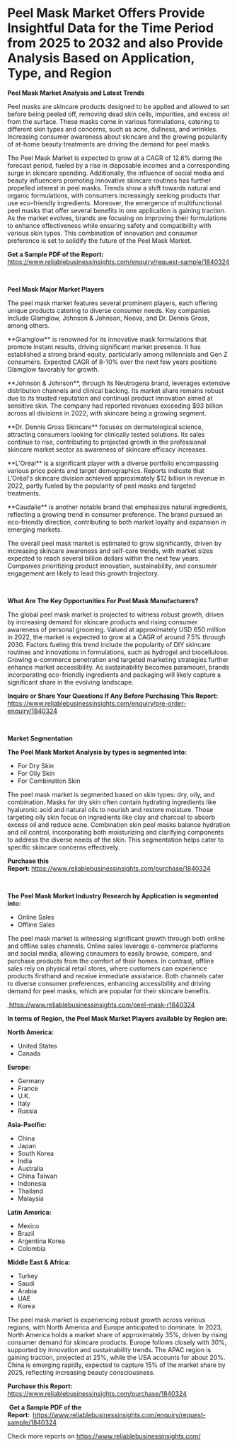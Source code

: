 <p><h1>Peel Mask Market Offers Provide Insightful Data for the Time Period from 2025 to 2032 and also Provide Analysis Based on Application, Type, and Region</h1></p><p><strong>Peel Mask Market Analysis and Latest Trends</strong></p>
<p><p>Peel masks are skincare products designed to be applied and allowed to set before being peeled off, removing dead skin cells, impurities, and excess oil from the surface. These masks come in various formulations, catering to different skin types and concerns, such as acne, dullness, and wrinkles. Increasing consumer awareness about skincare and the growing popularity of at-home beauty treatments are driving the demand for peel masks.</p><p>The Peel Mask Market is expected to grow at a CAGR of 12.6% during the forecast period, fueled by a rise in disposable incomes and a corresponding surge in skincare spending. Additionally, the influence of social media and beauty influencers promoting innovative skincare routines has further propelled interest in peel masks. Trends show a shift towards natural and organic formulations, with consumers increasingly seeking products that use eco-friendly ingredients. Moreover, the emergence of multifunctional peel masks that offer several benefits in one application is gaining traction. As the market evolves, brands are focusing on improving their formulations to enhance effectiveness while ensuring safety and compatibility with various skin types. This combination of innovation and consumer preference is set to solidify the future of the Peel Mask Market.</p></p>
<p><strong>Get a Sample PDF of the Report:&nbsp;</strong> <a href="https://www.reliablebusinessinsights.com/enquiry/request-sample/1840324?utm_campaign=3288&utm_medium=2&utm_source=Github&utm_content=ia&utm_term=05042025&utm_id=peel-mask">https://www.reliablebusinessinsights.com/enquiry/request-sample/1840324</a></p>
<p>&nbsp;</p>
<p><strong>Peel Mask Major Market Players</strong></p>
<p><p>The peel mask market features several prominent players, each offering unique products catering to diverse consumer needs. Key companies include Glamglow, Johnson & Johnson, Neova, and Dr. Dennis Gross, among others.</p><p>**Glamglow** is renowned for its innovative mask formulations that promote instant results, driving significant market presence. It has established a strong brand equity, particularly among millennials and Gen Z consumers. Expected CAGR of 8-10% over the next few years positions Glamglow favorably for growth.</p><p>**Johnson & Johnson**, through its Neutrogena brand, leverages extensive distribution channels and clinical backing. Its market share remains robust due to its trusted reputation and continual product innovation aimed at sensitive skin. The company had reported revenues exceeding $93 billion across all divisions in 2022, with skincare being a growing segment.</p><p>**Dr. Dennis Gross Skincare** focuses on dermatological science, attracting consumers looking for clinically tested solutions. Its sales continue to rise, contributing to projected growth in the professional skincare market sector as awareness of skincare efficacy increases.</p><p>**L'Oréal** is a significant player with a diverse portfolio encompassing various price points and target demographics. Reports indicate that L'Oréal's skincare division achieved approximately $12 billion in revenue in 2022, partly fueled by the popularity of peel masks and targeted treatments.</p><p>**Caudalie** is another notable brand that emphasizes natural ingredients, reflecting a growing trend in consumer preference. The brand pursued an eco-friendly direction, contributing to both market loyalty and expansion in emerging markets.</p><p>The overall peel mask market is estimated to grow significantly, driven by increasing skincare awareness and self-care trends, with market sizes expected to reach several billion dollars within the next few years. Companies prioritizing product innovation, sustainability, and consumer engagement are likely to lead this growth trajectory.</p></p>
<p>&nbsp;</p>
<p><strong>What Are The Key Opportunities For Peel Mask Manufacturers?</strong></p>
<p><p>The global peel mask market is projected to witness robust growth, driven by increasing demand for skincare products and rising consumer awareness of personal grooming. Valued at approximately USD 650 million in 2022, the market is expected to grow at a CAGR of around 7.5% through 2030. Factors fueling this trend include the popularity of DIY skincare routines and innovations in formulations, such as hydrogel and biocellulose. Growing e-commerce penetration and targeted marketing strategies further enhance market accessibility. As sustainability becomes paramount, brands incorporating eco-friendly ingredients and packaging will likely capture a significant share in the evolving landscape.</p></p>
<p><strong>Inquire or Share Your Questions If Any Before Purchasing This Report:</strong> <a href="https://www.reliablebusinessinsights.com/enquiry/pre-order-enquiry/1840324?utm_campaign=3288&utm_medium=2&utm_source=Github&utm_content=ia&utm_term=05042025&utm_id=peel-mask">https://www.reliablebusinessinsights.com/enquiry/pre-order-enquiry/1840324</a></p>
<p>&nbsp;</p>
<p><strong>Market Segmentation</strong></p>
<p><strong>The Peel Mask Market Analysis by types is segmented into:</strong></p>
<p><ul><li>For Dry Skin</li><li>For Oily Skin</li><li>For Combination Skin</li></ul></p>
<p><p>The peel mask market is segmented based on skin types: dry, oily, and combination. Masks for dry skin often contain hydrating ingredients like hyaluronic acid and natural oils to nourish and restore moisture. Those targeting oily skin focus on ingredients like clay and charcoal to absorb excess oil and reduce acne. Combination skin peel masks balance hydration and oil control, incorporating both moisturizing and clarifying components to address the diverse needs of the skin. This segmentation helps cater to specific skincare concerns effectively.</p></p>
<p><strong>Purchase this Report:&nbsp;</strong><a href="https://www.reliablebusinessinsights.com/purchase/1840324?utm_campaign=3288&utm_medium=2&utm_source=Github&utm_content=ia&utm_term=05042025&utm_id=peel-mask">https://www.reliablebusinessinsights.com/purchase/1840324</a></p>
<p>&nbsp;</p>
<p><strong>The Peel Mask Market Industry Research by Application is segmented into:</strong></p>
<p><ul><li>Online Sales</li><li>Offline Sales</li></ul></p>
<p><p>The peel mask market is witnessing significant growth through both online and offline sales channels. Online sales leverage e-commerce platforms and social media, allowing consumers to easily browse, compare, and purchase products from the comfort of their homes. In contrast, offline sales rely on physical retail stores, where customers can experience products firsthand and receive immediate assistance. Both channels cater to diverse consumer preferences, enhancing accessibility and driving demand for peel masks, which are popular for their skincare benefits.</p></p>
<p><a href="https://www.reliablebusinessinsights.com/peel-mask-r1840324?utm_campaign=3288&utm_medium=2&utm_source=Github&utm_content=ia&utm_term=05042025&utm_id=peel-mask">&nbsp;https://www.reliablebusinessinsights.com/peel-mask-r1840324</a></p>
<p><strong>In terms of Region, the Peel Mask Market Players available by Region are:</strong></p>
<p>
    <p> <strong> North America: </strong>
        <ul>
            <li>United States</li>
            <li>Canada</li>
        </ul>
        </p> 
    <p> <strong> Europe: </strong>
        <ul>
            <li>Germany</li>
            <li>France</li>
            <li>U.K.</li>
            <li>Italy</li>
            <li>Russia</li>
        </ul>
        </p> 
    <p> <strong> Asia-Pacific: </strong>
        <ul>
            <li>China</li>
            <li>Japan</li>
            <li>South Korea</li>
            <li>India</li>
            <li>Australia</li>
            <li>China Taiwan</li>
            <li>Indonesia</li>
            <li>Thailand</li>
            <li>Malaysia</li>
        </ul>
        </p> 
    <p> <strong> Latin America: </strong>
        <ul>
            <li>Mexico</li>
            <li>Brazil</li>
            <li>Argentina Korea</li>
            <li>Colombia</li>
        </ul>
        </p> 
    <p> <strong> Middle East & Africa: </strong>
        <ul>
            <li>Turkey</li>
            <li>Saudi</li>
            <li>Arabia</li>
            <li>UAE</li>
            <li>Korea</li>
        </ul>
    </p>
    </p>
<p><p>The peel mask market is experiencing robust growth across various regions, with North America and Europe anticipated to dominate. In 2023, North America holds a market share of approximately 35%, driven by rising consumer demand for skincare products. Europe follows closely with 30%, supported by innovation and sustainability trends. The APAC region is gaining traction, projected at 25%, while the USA accounts for about 20%. China is emerging rapidly, expected to capture 15% of the market share by 2025, reflecting increasing beauty consciousness.</p></p>
<p><strong>Purchase this Report: </strong><a href="https://www.reliablebusinessinsights.com/purchase/1840324?utm_campaign=3288&utm_medium=2&utm_source=Github&utm_content=ia&utm_term=05042025&utm_id=peel-mask">https://www.reliablebusinessinsights.com/purchase/1840324</a></p>
<p>&nbsp;<strong>Get a Sample PDF of the Report:&nbsp;&nbsp;</strong><a href="https://www.reliablebusinessinsights.com/enquiry/request-sample/1840324?utm_campaign=3288&utm_medium=2&utm_source=Github&utm_content=ia&utm_term=05042025&utm_id=peel-mask">https://www.reliablebusinessinsights.com/enquiry/request-sample/1840324</a></p>
<p><strong></strong></p>
<p>Check more reports on <a href="https://www.reliablebusinessinsights.com/?utm_campaign=3288&utm_medium=2&utm_source=Github&utm_content=ia&utm_term=05042025&utm_id=peel-mask">https://www.reliablebusinessinsights.com/</a></p>